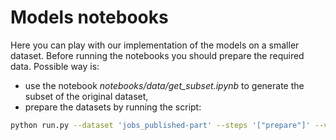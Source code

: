 Models notebooks
==============================
Here you can play with our implementation of the models on a smaller dataset.
Before running the notebooks you should prepare the required data. Possible way is:
- use the notebook *notebooks/data/get_subset.ipynb* to generate the subset of the original dataset, 
- prepare the datasets by running the script:
 ```bash
python run.py --dataset 'jobs_published-part' --steps '["prepare"]' --validation_fraction_users 1 --validation_fraction_items 1
 ```
